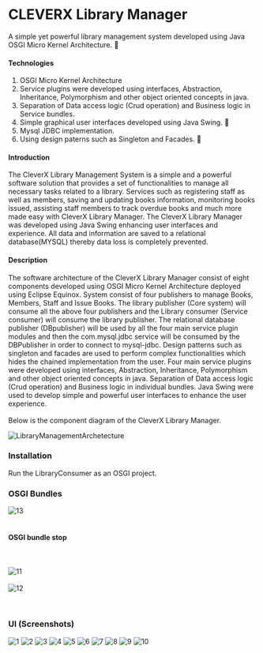 # CLEVERX Library Manager

A simple yet powerful library management system developed using Java OSGI Micro Kernel Architecture. :fallen_leaf:

#### Technologies

1. OSGI Micro Kernel Architecture
2. Service plugins were developed using interfaces, Abstraction, Inheritance, Polymorphism and other object oriented concepts in java.
3. Separation of Data access logic (Crud operation) and Business logic in Service bundles.
4. Simple graphical user interfaces developed using Java Swing. :evergreen_tree:
5. Mysql JDBC implementation.
6. Using design paterns such as Singleton and Facades. :robot:

#### Introduction

The CleverX Library Management System is a simple and a powerful software
solution that provides a set of functionalities to manage all necessary tasks related
to a library. Services such as registering staff as well as members, saving and
updating books information, monitoring books issued, assisting staff members to
track overdue books and much more made easy with CleverX Library Manager.
The CleverX Library Manager was developed using Java Swing enhancing user
interfaces and experience. All data and information are saved to a relational
database(MYSQL) thereby data loss is completely prevented.

#### Description

The software architecture of the CleverX Library Manager consist of eight components
developed using OSGI Micro Kernel Architecture deployed using Eclipse Equinox. System
consist of four publishers to manage Books, Members, Staff and Issue Books. The library
publisher (Core system) will consume all the above four publishers and the Library consumer
(Service consumer) will consume the library publisher. The relational database publisher
(DBpublisher) will be used by all the four main service plugin modules and then the
com.mysql.jdbc service will be consumed by the DBPublisher in order to connect to mysql-jdbc.
Design patterns such as singleton and facades are used to perform complex functionalities which
hides the chained implementation from the user. Four main service plugins were developed using
interfaces, Abstraction, Inheritance, Polymorphism and other object oriented concepts in java.
Separation of Data access logic (Crud operation) and Business logic in individual bundles. Java
Swing were used to develop simple and powerful user interfaces to enhance the user experience.
<br/><br/>
Below is the component diagram of the CleverX Library Manager.

![LibraryManagementArchetecture](https://user-images.githubusercontent.com/63389716/115281593-d065ca00-a166-11eb-8f04-5cddbd5f6d91.png)

### Installation

Run the LibraryConsumer as an OSGI project. 

### OSGI Bundles

![13](https://user-images.githubusercontent.com/63389716/115075699-1cbbca80-9f19-11eb-97f9-6706285320b7.png)
<br/><br/>
#### OSGI bundle stop
<br/><br/>
![11](https://user-images.githubusercontent.com/63389716/115076552-580ac900-9f1a-11eb-8f94-bb9f3859cd7c.png)
<br/><br/>
![12](https://user-images.githubusercontent.com/63389716/115076535-53461500-9f1a-11eb-854f-01d1e58f7a87.png)
<br/>

<br/>

### UI (Screenshots)
![1](https://user-images.githubusercontent.com/63389716/115076410-2691fd80-9f1a-11eb-9103-a04f80a6b543.png)
![2](https://user-images.githubusercontent.com/63389716/115076347-111cd380-9f1a-11eb-9e93-56e09fe3b3ca.png)
![3](https://user-images.githubusercontent.com/63389716/115076365-167a1e00-9f1a-11eb-8c10-a1361ea9dbac.png)
![4](https://user-images.githubusercontent.com/63389716/115076370-18dc7800-9f1a-11eb-9b21-b09d407c9618.png)
![5](https://user-images.githubusercontent.com/63389716/115076378-1b3ed200-9f1a-11eb-9441-bc1ba1e6693c.png)
![6](https://user-images.githubusercontent.com/63389716/115076385-1d089580-9f1a-11eb-8d9f-b34ab2a8355d.png)
![7](https://user-images.githubusercontent.com/63389716/115076389-1ed25900-9f1a-11eb-9c33-0c9c998405fe.png)
![8](https://user-images.githubusercontent.com/63389716/115076395-209c1c80-9f1a-11eb-9e47-d2aea4f7651e.png)
![9](https://user-images.githubusercontent.com/63389716/115076400-2265e000-9f1a-11eb-99d8-33d0ed1c350a.png)
![10](https://user-images.githubusercontent.com/63389716/115076401-24c83a00-9f1a-11eb-9630-415ea0cf6c3c.png)
